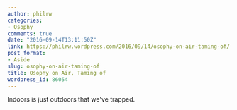 ```yaml
---
author: philrw
categories:
- Osophy
comments: true
date: "2016-09-14T13:11:50Z"
link: https://philrw.wordpress.com/2016/09/14/osophy-on-air-taming-of/
post_format:
- Aside
slug: osophy-on-air-taming-of
title: Osophy on Air, Taming of
wordpress_id: 86054
---
```


Indoors is just outdoors that we've trapped.
